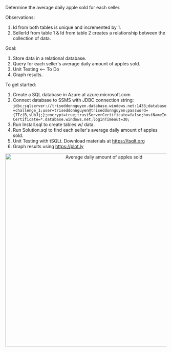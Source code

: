 Determine the average daily apple sold for each seller.

Observations:
1. Id from both tables is unique and incremented by 1.
2. SellerId from table 1 & Id from table 2 creates a relationship between the collection of data.

Goal:
1. Store data in a relational database.
2. Query for each seller's average daily amount of apples sold.
3. Unit Testing <-- To Do
4. Graph results.

To get started:
1. Create a SQL database in Azure at azure.microsoft.com
2. Connect database to SSMS with JDBC connection string:  
`jdbc:sqlserver://triseddonnguyen.database.windows.net:1433;database=challenge_1;user=triseddonnguyen@triseddonnguyen;password={7Tz(B,sUbJj;};encrypt=true;trustServerCertificate=false;hostNameInCertificate=*.database.windows.net;loginTimeout=30;`
3. Run Install.sql to create tables w/ data.
4. Run Solution.sql to find each seller's average daily amount of apples sold.
5. Unit Testing with tSQLt. Download materials at https://tsqlt.org
6. Graph results using https://plot.ly

<div>
    <a href="https://plot.ly/~seddonnguyen/1/?share_key=z8uE2AJX7nJ77eKtW442g7" target="_blank" title="Average daily amount of apples sold" style="display: block; text-align: center;"><img src="https://plot.ly/~seddonnguyen/1.png?share_key=z8uE2AJX7nJ77eKtW442g7" alt="Average daily amount of apples sold" style="max-width: 100%;width: 600px;"  width="600" onerror="this.onerror=null;this.src='https://plot.ly/404.png';" /></a>
</div>
